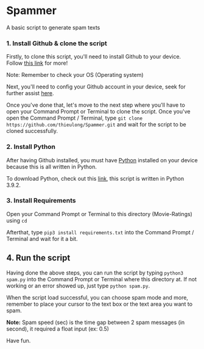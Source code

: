 # Spammer
A basic script to generate spam texts  
### 1. Install Github & clone the script
Firstly, to clone this script, you'll need to install Github to your device. Follow [this link](https://github.com/git-guides/install-git) for more!  
  
Note: Remember to check your OS (Operating system)  
  
Next, you'll need to config your Github account in your device, seek for further assist [here](https://git-scm.com/book/en/v2/Customizing-Git-Git-Configuration).  
  
Once you've done that, let's move to the next step where you'll have to open your Command Prompt or Terminal to clone the script. Once you've open the Command Prompt / Terminal, type `git clone https://github.com/thieulong/Spammer.git` and wait for the script to be cloned successfully.  
  
### 2. Install Python
After having Github installed, you must have [Python](https://www.python.org/doc/essays/blurb/) installed on your device because this is all written in Python.  
  
To download Python, check out this [link](https://www.python.org/downloads/), this script is written in Python 3.9.2.  
  
### 3. Install Requirements
Open your Command Prompt or Terminal to this directory (Movie-Ratings) using `cd`  
  
Afterthat, type `pip3 install requirements.txt` into the Command Prompt / Terminal and wait for it a bit.  
  
## 4. Run the script  
Having done the above steps, you can run the script by typing `python3 spam.py` into the Command Prompt or Terminal where this directory at. If not working or an error showed up, just type `python spam.py`.  
  
When the script load successful, you can choose spam mode and more, remember to place your cursor to the text box or the text area you want to spam. 
  
**Note:** Spam speed (sec) is the time gap between 2 spam messages (in second), it required a float input (ex: 0.5)  
  
Have fun.